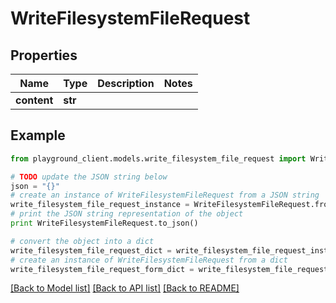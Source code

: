 # WriteFilesystemFileRequest


## Properties
Name | Type | Description | Notes
------------ | ------------- | ------------- | -------------
**content** | **str** |  | 

## Example

```python
from playground_client.models.write_filesystem_file_request import WriteFilesystemFileRequest

# TODO update the JSON string below
json = "{}"
# create an instance of WriteFilesystemFileRequest from a JSON string
write_filesystem_file_request_instance = WriteFilesystemFileRequest.from_json(json)
# print the JSON string representation of the object
print WriteFilesystemFileRequest.to_json()

# convert the object into a dict
write_filesystem_file_request_dict = write_filesystem_file_request_instance.to_dict()
# create an instance of WriteFilesystemFileRequest from a dict
write_filesystem_file_request_form_dict = write_filesystem_file_request.from_dict(write_filesystem_file_request_dict)
```
[[Back to Model list]](../README.md#documentation-for-models) [[Back to API list]](../README.md#documentation-for-api-endpoints) [[Back to README]](../README.md)


